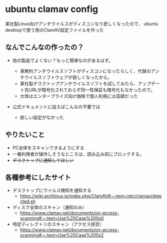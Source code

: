 # ubuntu clamav config
某社製Linux向けアンチウイルスがディスコンなり悲しくなったので、
ubuntu desktopで使う用のClamAV設定ファイルを作った

## なんでこんなの作ったの？
- 他の製品でよくない？もっと簡単なのがあるはず。
    - 某無料アンチウイルスソフトがディスコンになったらしく、代替のアンチウイルスソフトウェアが欲しくなったから。
    - 某社製デスクトップアンチウイルスソフトを試してみたら、アップデート先URLが暗号化されておらず同一性保証も暗号化もなかったので。
    - 大体はエンタープライズ向け価格で個人利用には高額だった

- 公式ドキュメントに従えばこんなの不要では
    - 欲しい設定がなかった

## やりたいこと
- PC全体をスキャンできるようにする
- 一番利用者が操作しそうなところは、読み込み前にブロックする。
- ~~デスクトップに通知してほしい~~

## 各種参考にしたサイト
- デスクトップにウイルス検知を通知する
    - https://wiki.archlinux.jp/index.php/ClamAV#:~:text=/etc/clamav/detected.sh
- ディスク全体のスキャン（通知のみ）
    - https://www.clamav.net/documents/on-access-scanning#:~:text=Use%20Case%200x0
- 特定ディレクトリのスキャン（アクセス拒否）
    - https://www.clamav.net/documents/on-access-scanning#:~:text=Use%20Case%200x2

